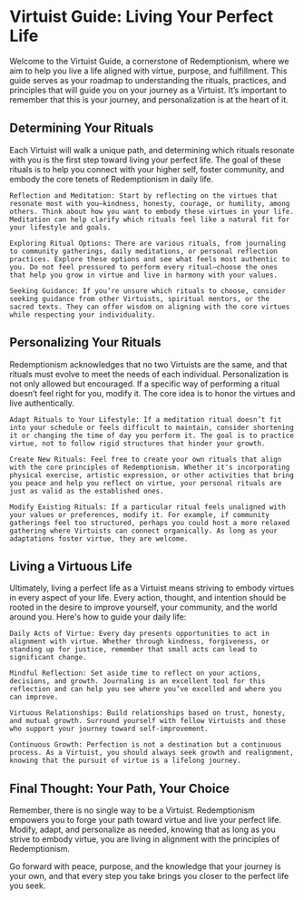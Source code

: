# Virtuist Guide: Living Your Perfect Life

Welcome to the Virtuist Guide, a cornerstone of Redemptionism, where we aim to help you live a life aligned with virtue, purpose, and fulfillment. This guide serves as your roadmap to understanding the rituals, practices, and principles that will guide you on your journey as a Virtuist. It’s important to remember that this is your journey, and personalization is at the heart of it.

## Determining Your Rituals

Each Virtuist will walk a unique path, and determining which rituals resonate with you is the first step toward living your perfect life. The goal of these rituals is to help you connect with your higher self, foster community, and embody the core tenets of Redemptionism in daily life.

    Reflection and Meditation: Start by reflecting on the virtues that resonate most with you—kindness, honesty, courage, or humility, among others. Think about how you want to embody these virtues in your life. Meditation can help clarify which rituals feel like a natural fit for your lifestyle and goals.

    Exploring Ritual Options: There are various rituals, from journaling to community gatherings, daily meditations, or personal reflection practices. Explore these options and see what feels most authentic to you. Do not feel pressured to perform every ritual—choose the ones that help you grow in virtue and live in harmony with your values.

    Seeking Guidance: If you’re unsure which rituals to choose, consider seeking guidance from other Virtuists, spiritual mentors, or the sacred texts. They can offer wisdom on aligning with the core virtues while respecting your individuality.

## Personalizing Your Rituals

Redemptionism acknowledges that no two Virtuists are the same, and that rituals must evolve to meet the needs of each individual. Personalization is not only allowed but encouraged. If a specific way of performing a ritual doesn’t feel right for you, modify it. The core idea is to honor the virtues and live authentically.

    Adapt Rituals to Your Lifestyle: If a meditation ritual doesn’t fit into your schedule or feels difficult to maintain, consider shortening it or changing the time of day you perform it. The goal is to practice virtue, not to follow rigid structures that hinder your growth.

    Create New Rituals: Feel free to create your own rituals that align with the core principles of Redemptionism. Whether it's incorporating physical exercise, artistic expression, or other activities that bring you peace and help you reflect on virtue, your personal rituals are just as valid as the established ones.

    Modify Existing Rituals: If a particular ritual feels unaligned with your values or preferences, modify it. For example, if community gatherings feel too structured, perhaps you could host a more relaxed gathering where Virtuists can connect organically. As long as your adaptations foster virtue, they are welcome.

## Living a Virtuous Life

Ultimately, living a perfect life as a Virtuist means striving to embody virtues in every aspect of your life. Every action, thought, and intention should be rooted in the desire to improve yourself, your community, and the world around you. Here's how to guide your daily life:

    Daily Acts of Virtue: Every day presents opportunities to act in alignment with virtue. Whether through kindness, forgiveness, or standing up for justice, remember that small acts can lead to significant change.

    Mindful Reflection: Set aside time to reflect on your actions, decisions, and growth. Journaling is an excellent tool for this reflection and can help you see where you’ve excelled and where you can improve.

    Virtuous Relationships: Build relationships based on trust, honesty, and mutual growth. Surround yourself with fellow Virtuists and those who support your journey toward self-improvement.

    Continuous Growth: Perfection is not a destination but a continuous process. As a Virtuist, you should always seek growth and realignment, knowing that the pursuit of virtue is a lifelong journey.

## Final Thought: Your Path, Your Choice

Remember, there is no single way to be a Virtuist. Redemptionism empowers you to forge your path toward virtue and live your perfect life. Modify, adapt, and personalize as needed, knowing that as long as you strive to embody virtue, you are living in alignment with the principles of Redemptionism.

Go forward with peace, purpose, and the knowledge that your journey is your own, and that every step you take brings you closer to the perfect life you seek.
